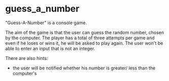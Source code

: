# guess_a_number
"Guess-A-Number" is a console game.

The aim of the game is that the user can guess the random number, chosen by the computer. The player has a total of three attempts per game and even if he loses or wins it, he will be asked to play again. The user won't be able to enter an input that is not an integer.

There are also hints:
- the user will be notified whether his number is greater/ less than the computer's
